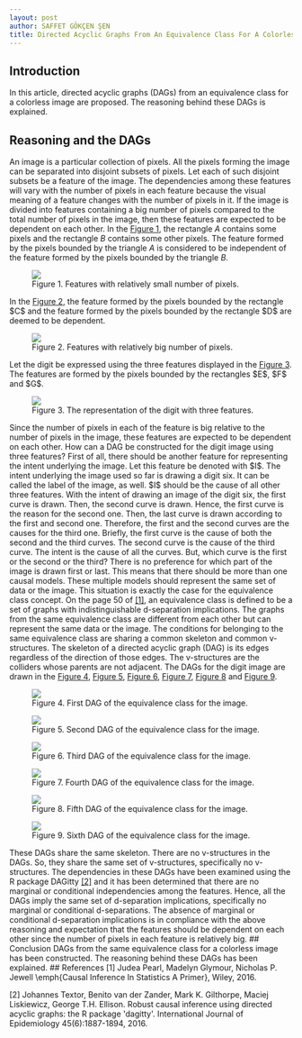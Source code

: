 ```yaml
---
layout: post
author: SAFFET GÖKÇEN ŞEN
title: Directed Acyclic Graphs From An Equivalence Class For A Colorless Image
---
```

## Introduction
In this article, directed acyclic graphs (DAGs) from an equivalence class for a colorless image are proposed. The reasoning behind these DAGs is explained.
## Reasoning and the DAGs
An image is a particular collection of pixels. All the pixels forming the image can be separated into disjoint subsets of pixels. Let each of such disjoint subsets be a feature of the image. The dependencies among these features will vary with the number of pixels in each feature because the visual meaning of a feature changes with the number of pixels in it. If the image is divided into features containing a big number of pixels compared to the total number of pixels in the image, then these features are expected to be dependent on each other. In the <a href="#indep_features" >Figure 1</a>, the rectangle $A$ contains some pixels and the rectangle $B$ contains some other pixels. The feature formed by the pixels bounded by the triangle $A$ is considered to be independent of the feature formed by the pixels bounded by the triangle $B$.
<figure id="indep_features">
   <img src="/assets/feature_dependence_indep.png" style="max-width: 300px;">
   <figcaption>Figure 1. Features with relatively small number of pixels.</figcaption>
</figure>
In the <a href="#dep_features" >Figure 2</a>, the feature formed by the pixels bounded by the rectangle $C$ and the feature formed by the pixels bounded by the rectangle $D$ are deemed to be dependent.
<figure id="dep_features">
   <img src="/assets/feature_dependence_dep.png" style="max-width: 300px;">
   <figcaption>Figure 2. Features with relatively big number of pixels.</figcaption>
</figure>
Let the digit be expressed using the three features displayed in the <a href="#dep_features" >Figure 3</a>. The features are formed by the pixels bounded by the rectangles $E$, $F$ and $G$.
<figure id="three_feature_rep">
   <img src="/assets/three_feature_rep.png" style="max-width: 300px;">
   <figcaption>Figure 3. The representation of the digit with three features.</figcaption>
</figure>
Since the number of pixels in each of the feature is big relative to the number of pixels in the image, these features are expected to be dependent on each other. How can a DAG be constructed for the digit image using three features? First of all, there should be another feature for representing the intent underlying the image. Let this feature be denoted with $I$. The intent underlying the image used so far is drawing a digit six. It can be called the label of the image, as well. $I$ should be the cause of all other three features. With the intent of drawing an image of the digit six, the first curve is drawn. Then, the second curve is drawn. Hence, the first curve is the reason for the second one. Then, the last curve is drawn according to the first and second one. Therefore, the first and the second curves are the causes for the third one. Briefly, the first curve is the cause of both the second and the third curves. The second curve is the cause of the third curve. The intent is the cause of all the curves. But, which curve is the first or the second or the third? There is no preference for which part of the image is drawn first or last. This means that there should be more than one causal models. These multiple models should represent the same set of data or the image. This situation is exactly the case for the equivalence class concept. On the page 50 of <a href="#Pearl" >[1]</a>, an equivalence class is defined to be a set of graphs with indistinguishable d-separation implications. The graphs from the same equivalence class are different from each other but can represent the same data or the image. The conditions for belonging to the same equivalence class are sharing a common skeleton and common v-structures. The skeleton of a directed acyclic graph (DAG) is its edges regardless of the direction of those edges. The v-structures are the colliders whose parents are not adjacent. The DAGs for the digit image are drawn in the <a href="#first_dag" >Figure 4</a>, <a href="#second_dag" >Figure 5</a>, <a href="#third_dag" >Figure 6</a>, <a href="#fourth_dag" >Figure 7</a>, <a href="#fifth_dag" >Figure 8</a> and  <a href="#sixth_dag" >Figure 9</a>.
<figure id="first_dag">
   <img src="/assets/image_dags_1.png" style="max-width: 300px;">
   <figcaption>Figure 4. First DAG of the equivalence class for the image.</figcaption>
</figure>
<figure id="second_dag">
   <img src="/assets/image_dags_2.png" style="max-width: 300px;">
   <figcaption>Figure 5. Second DAG of the equivalence class for the image.</figcaption>
</figure>
<figure id="third_dag">
   <img src="/assets/image_dags_3.png" style="max-width: 300px;">
   <figcaption>Figure 6. Third DAG of the equivalence class for the image.</figcaption>
</figure>
<figure id="fourth_dag">
   <img src="/assets/image_dags_4.png" style="max-width: 300px;">
   <figcaption>Figure 7. Fourth DAG of the equivalence class for the image.</figcaption>
</figure>
<figure id="fifth_dag">
   <img src="/assets/image_dags_5.png" style="max-width: 300px;">
   <figcaption>Figure 8. Fifth DAG of the equivalence class for the image.</figcaption>
</figure>
<figure id="sixth_dag">
   <img src="/assets/image_dags_6.png" style="max-width: 300px;">
   <figcaption>Figure 9. Sixth DAG of the equivalence class for the image.</figcaption>
</figure>
These DAGs share the same skeleton. There are no v-structures in the DAGs. So, they share the same set of v-structures, specifically no v-structures. The dependencies in these DAGs have been examined using the R package DAGitty <a href="#DAGitty" >[2]</a> and it has been determined that there are no marginal or conditional independencies among the features. Hence, all the DAGs imply the same set of d-separation implications, specifically no marginal or conditional d-separations. The absence of marginal or conditional d-separation implications is in compliance with the above reasoning and expectation that the features should be dependent on each other since the number of pixels in each feature is relatively big.
## Conclusion
DAGs from the same equivalence class for a colorless image has been constructed. The reasoning behind these DAGs has been explained.
## References
<span id="Pearl">[1] Judea Pearl, Madelyn Glymour, Nicholas P. Jewell \emph{Causal Inference In Statistics A Primer}, Wiley, 2016.</span>

<span id="DAGitty">[2] Johannes Textor, Benito van der Zander, Mark K. Gilthorpe, Maciej Liskiewicz, George T.H. Ellison. Robust causal inference using directed acyclic graphs: the R package 'dagitty'. International Journal of Epidemiology 45(6):1887-1894, 2016.</span>
